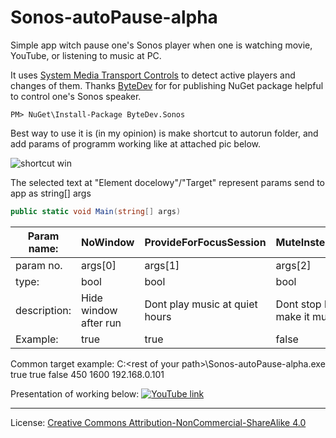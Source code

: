 # Sonos-autoPause-alpha
Simple app witch pause one's Sonos player when one is watching movie, YouTube, or listening to music at PC.

It uses [System Media Transport Controls](https://learn.microsoft.com/en-us/windows/uwp/audio-video-camera/integrate-with-systemmediatransportcontrols) to detect active players and changes of them.
Thanks [ByteDev](https://github.com/ByteDev) for for publishing NuGet package helpful to control one's Sonos speaker.

```
PM> NuGet\Install-Package ByteDev.Sonos
```
Best way to use it is (in my opinion) is make shortcut to autorun folder, and add params of programm working like at attached pic below.

![shortcut win](https://onedrive.live.com/embed?resid=5B6E90429D9C8454%21345994&authkey=%21AEuoA0YHXlFZXbw&width=442&height=543)

The selected text at "Element docelowy"/"Target" represent params send to app as string[] args
```cs
public static void Main(string[] args)
```

| Param name:   | NoWindow              | ProvideForFocusSession         | MuteInsteadStop             | StopDelayTime           | StartDelayTime         | SonosesIPs     |
| ------------- | --------------------- | ------------------------------ | --------------------------- | ----------------------- | ---------------------- | -------------- |
| param no.     | args[0]               | args[1]                        | args[2]                     | args[3]                 | args[4]                | args[>=5]      |
| type:         | bool                  | bool                           | bool                        | int                     | int                    | IP             |
| description:  | Hide window after run | Dont play music at quiet hours | Dont stop but make it muted | Wait time (ms) to pause | Wait time (ms) to play | Your Sonos' IP |
| Example:      | true                  | true                           | false                       | 450                     | 1600                   | 192.168.0.101  |

Common target example: C:\<rest of your path>\Sonos-autoPause-alpha.exe true true false 450 1600 192.168.0.101

Presentation of working below:
[![YouTube link](https://img.youtube.com/vi/1KN3II7e4lU/0.jpg)](https://www.youtube.com/watch?v=1KN3II7e4lU)

---
License: [Creative Commons Attribution-NonCommercial-ShareAlike 4.0](https://creativecommons.org/licenses/by-nc-sa/4.0/legalcode)